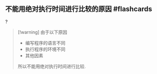 
## 不能用绝对执行时间进行比较的原因 #flashcards
?
> [!warning] 由于以下原因
> - 编写程序的语言不同
> - 执行程序的环境不同
> - 其他因素
> 
> 所以不能用绝对执行时间进行比较. 
<!--ID: 1706081220720-->



